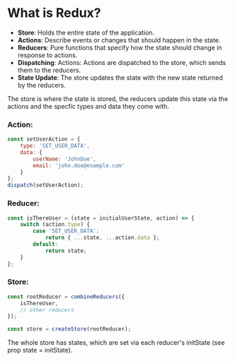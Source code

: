 # What is Redux?

- **Store**: Holds the entire state of the application.
- **Actions**: Describe events or changes that should happen in the state.
- **Reducers**: Pure functions that specify how the state should change in response to actions.
- **Dispatching**: Actions: Actions are dispatched to the store, which sends them to the reducers.
- **State Update**: The store updates the state with the new state returned by the reducers.

The store is where the state is stored, the reducers update this state via the actions and the specfic types and data they come with.

### Action: 

```js
const setUserAction = {
    type: 'SET_USER_DATA',
    data: {
        userName: 'JohnDoe',
        email: 'john.doe@example.com'
    }
};
dispatch(setUserAction);
```

### Reducer:

```js
const isThereUser = (state = initialUserState, action) => {
    switch (action.type) {
        case 'SET_USER_DATA':
            return { ...state, ...action.data };
        default:
            return state;
    }
};
```

### Store:

```js
const rootReducer = combineReducers({
    isThereUser,
    // other reducers
});

const store = createStore(rootReducer);
```

The whole store has states, which are set via each reducer's initState (see prop state = initState).